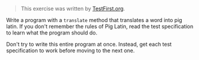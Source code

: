 >This exercise was written by [TestFirst.org](http://testfirst.org/).

Write a program with a `translate` method that translates a word into pig latin. If you don't remember the rules of Pig Latin, read the test specification to learn what the program should do.

Don't try to write this entire program at once. Instead, get each test specification to work before moving to the next one.
